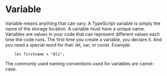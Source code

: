# Variable

Variable means anything that can vary. 
 A TypeScript variable is simply the name of the storage location. 
A variable must have a unique name. 
Variables are values in your code that can represent different values each time the code runs. 
 The first time you create a variable, you declare it. And you need a special word for that: let, var, or const. 
Example: 

        let firstname = "Ali"; 

The commonly used naming conventions used for variables are camel-case. 


